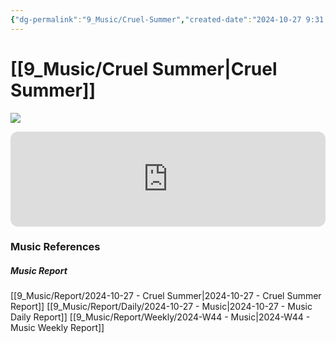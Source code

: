 ```yaml
---
{"dg-permalink":"9_Music/Cruel-Summer","created-date":"2024-10-27 9:31:41 pm","date":"2024-10-27","type":"music","tags":["music"],"aliases":null,"title":"Cruel Summer","music-url":"https://open.spotify.com/track/1BxfuPKGuaTgP7aM0Bbdwr","album":"Lover","album-release-date":"2019-08-23","album-url":"https://open.spotify.com/album/1NAmidJlEaVgA3MpcPFYGq","cover":"![Lover](https://i.scdn.co/image/ab67616d00001e02e787cffec20aa2a396a61647)","cover-url":"https://i.scdn.co/image/ab67616d00001e02e787cffec20aa2a396a61647","artists":"Taylor Swift","added-at":"Sun Oct 27 2024 - 오후 9:31:43","rating":"⭐⭐⭐⭐⭐⭐⭐⭐","dg-publish":true,"permalink":"/9_Music/Cruel-Summer/","dgPassFrontmatter":true,"noteIcon":"1"}
---
```


# [[9_Music/Cruel Summer\|Cruel Summer]]
![](https://i.scdn.co/image/ab67616d00001e02e787cffec20aa2a396a61647)


<div class="container-root"><span></span></div><div><div class="container-root"><iframe style="border-radius:12px" src="https://open.spotify.com/embed/track/1BxfuPKGuaTgP7aM0Bbdwr?utm_source=generator" width="100%" height="152" frameborder="0" allowfullscreen="" allow="autoplay; clipboard-write; encrypted-media; fullscreen; picture-in-picture" loading="lazy"></iframe></div></div>



### Music References
##### Music Report
[[9_Music/Report/2024-10-27 - Cruel Summer\|2024-10-27 - Cruel Summer Report]]
[[9_Music/Report/Daily/2024-10-27 - Music\|2024-10-27 - Music Daily Report]]
[[9_Music/Report/Weekly/2024-W44 - Music\|2024-W44 - Music Weekly Report]]





